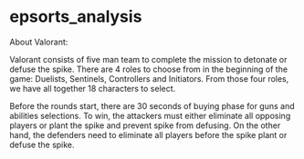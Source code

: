 # epsorts_analysis

About Valorant:

Valorant consists of five man team to complete the mission to detonate or defuse the spike. There are 4 roles to choose from in the beginning of the game: Duelists, Sentinels, Controllers and Initiators. From those four roles, we have all together 18 characters to  select.

Before the rounds start, there are 30 seconds of buying phase for guns and abilities selections. To win, the attackers must either eliminate all opposing players or plant the spike and prevent spike from defusing. On the other hand, the defenders need to eliminate all players before the spike plant or defuse the spike.
